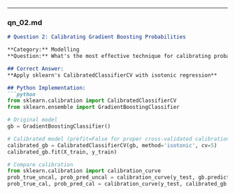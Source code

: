 
---

### qn_02.md
```markdown
# Question 2: Calibrating Gradient Boosting Probabilities

**Category:** Modelling  
**Question:** What's the most effective technique for calibrating probability estimates from a gradient boosting classifier?

## Correct Answer:
**Apply sklearn's CalibratedClassifierCV with isotonic regression**

## Python Implementation:
```python
from sklearn.calibration import CalibratedClassifierCV
from sklearn.ensemble import GradientBoostingClassifier

# Original model
gb = GradientBoostingClassifier()

# Calibrated model (prefit=False for proper cross-validated calibration)
calibrated_gb = CalibratedClassifierCV(gb, method='isotonic', cv=5)
calibrated_gb.fit(X_train, y_train)

# Compare calibration
from sklearn.calibration import calibration_curve
prob_true_uncal, prob_pred_uncal = calibration_curve(y_test, gb.predict_proba(X_test)[:, 1], n_bins=10)
prob_true_cal, prob_pred_cal = calibration_curve(y_test, calibrated_gb.predict_proba(X_test)[:, 1], n_bins=10)